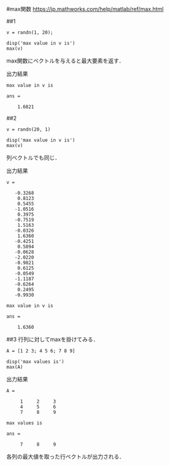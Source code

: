 #max関数
https://jp.mathworks.com/help/matlab/ref/max.html

##1

    v = randn(1, 20);

    disp('max value in v is')
    max(v)

max関数にベクトルを与えると最大要素を返す．

出力結果

    max value in v is

    ans =

        1.6821

##2

    v = randn(20, 1)

    disp('max value in v is')
    max(v)

列ベクトルでも同じ．

出力結果

    v =

       -0.3268
        0.8123
        0.5455
       -1.0516
        0.3975
       -0.7519
        1.5163
       -0.0326
        1.6360
       -0.4251
        0.5894
       -0.0628
       -2.0220
       -0.9821
        0.6125
       -0.0549
       -1.1187
       -0.6264
        0.2495
       -0.9930

    max value in v is

    ans =

        1.6360

##3
行列に対してmaxを掛けてみる．

    A = [1 2 3; 4 5 6; 7 8 9]

    disp('max values is')
    max(A)

出力結果

    A =

         1     2     3
         4     5     6
         7     8     9

    max values is

    ans =

         7     8     9

各列の最大値を取った行ベクトルが出力される．
